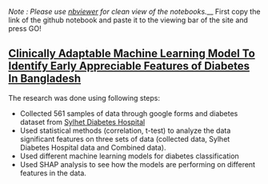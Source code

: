 *Note : Please use [nbviewer](https://nbviewer.org/) for clean view of the notebooks.*__
First copy the link of the github notebook and paste it to the viewing bar of the site and press GO!

## [Clinically Adaptable Machine Learning Model To Identify Early Appreciable Features of Diabetes In Bangladesh](https://www.sciencedirect.com/science/article/pii/S2667102623000049)
The research was done using following steps: 
* Collected 561 samples of data through google forms and diabetes dataset from [Sylhet Diabetes Hospital](https://www.kaggle.com/datasets/ishandutta/early-stage-diabetes-risk-prediction-dataset)
* Used statistical methods (correlation, t-test) to analyze the data significant features on three sets of data (collected data, Sylhet Diabetes Hospital data and Combined data).
* Used different machine learning models for diabetes classification
* Used SHAP analysis to see how the models are performing on different features in the data.
